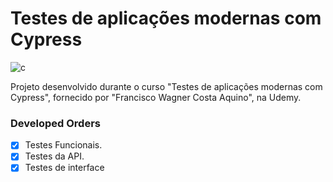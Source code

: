 # Testes de aplicações modernas com Cypress

![c](https://user-images.githubusercontent.com/62854319/119422735-11a64800-bcd8-11eb-8bce-dc441f2acfb3.png)

Projeto desenvolvido durante o curso "Testes de aplicações modernas com Cypress", fornecido por "Francisco Wagner Costa Aquino", na Udemy.

### Developed Orders

- [x] Testes Funcionais.
- [x] Testes da API.
- [x] Testes de interface
